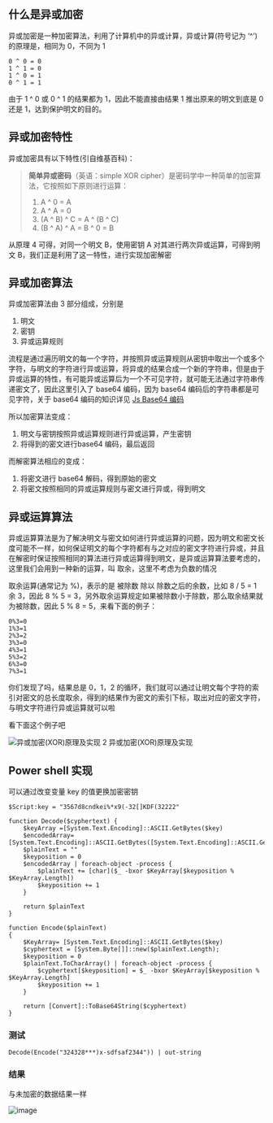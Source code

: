 ## 什么是异或加密

异或加密是一种加密算法，利用了计算机中的异或计算，异或计算(符号记为 ‘^’)的原理是，相同为 0，不同为 1

```
0 ^ 0 = 0
1 ^ 1 = 0
1 ^ 0 = 1
0 ^ 1 = 1
```

由于 1 ^ 0 或 0 ^ 1 的结果都为 1，因此不能直接由结果 1 推出原来的明文到底是 0 还是 1，达到保护明文的目的。

## 异或加密特性

异或加密具有以下特性(引自维基百科)：

> **简单异或密码**（英语：simple XOR cipher）是密码学中一种简单的加密算法，它按照如下原则进行运算：  
> 1. A ^ 0 = A  
> 2. A ^ A = 0  
> 3. (A ^ B) ^ C = A ^ (B ^ C)  
> 4. (B ^ A) ^ A = B ^ 0 = B

从原理 4 可得，对同一个明文 B，使用密钥 A 对其进行两次异或运算，可得到明文 B，我们正是利用了这一特性，进行实现加密解密

## 异或加密算法

异或加密算法由 3 部分组成，分别是

1. 明文
2. 密钥
3. 异或运算规则

流程是通过遍历明文的每一个字符，并按照异或运算规则从密钥中取出一个或多个字符，与明文的字符进行异或运算，将异或的结果合成一个新的字符串，但是由于异或运算的特性，有可能异或运算后为一个不可见字符，就可能无法通过字符串传递密文了，因此这里引入了 base64 编码，因为 base64 编码后的字符串都是可见字符，关于 base64 编码的知识详见 [Js Base64 编码](http://www.boydwang.com/2014/02/js-base64-encode/)

所以加密算法变成：

1. 明文与密钥按照异或运算规则进行异或运算，产生密钥
2. 将得到的密文进行base64 编码，最后返回

而解密算法相应的变成：

1. 将密文进行 base64 解码，得到原始的密文
2. 将密文按照相同的异或运算规则与密文进行异或，得到明文

## 异或运算算法

异或运算算法是为了解决明文与密文如何进行异或运算的问题，因为明文和密文长度可能不一样，如何保证明文的每个字符都有与之对应的密文字符进行异或，并且在解密时保证按照相同的算法进行异或运算得到明文，是异或运算算法要考虑的，这里我们会用到一种新的运算，叫 取余，这里不考虑为负数的情况

取余运算(通常记为 %)，表示的是 被除数 除以 除数之后的余数，比如 8 / 5 = 1 余 3，因此 8 % 5 = 3，另外取余运算规定如果被除数小于除数，那么取余结果就为被除数，因此 5 % 8 = 5，来看下面的例子：

```
0%3=0 
1%3=1
2%3=2
3%3=0
4%3=1
5%3=2
6%3=0
7%3=1
```

你们发现了吗，结果总是 0，1，2 的循环，我们就可以通过让明文每个字符的索引对密文的总长度取余，得到的结果作为密文的索引下标，取出对应的密文字符，与明文字符进行异或运算就可以啦

看下面这个例子吧

![](https://www.boydwang.com/wordpress/wp-content/uploads/2020/04/xor.gif "异或加密(XOR)原理及实现 2 异或加密(XOR)原理及实现")

## Power shell 实现

可以通过改变变量 key 的值更换加密密钥

```
$Script:key = "3567d8cndkei%*x9(-32[]KDF(32222"

function Decode($cyphertext) {
    $keyArray =[System.Text.Encoding]::ASCII.GetBytes($key)
    $encodedArray= [System.Text.Encoding]::ASCII.GetBytes([System.Text.Encoding]::ASCII.GetString([System.Convert]::FromBase64String($cyphertext)))
    $plainText = ""
    $keyposition = 0
    $encodedArray | foreach-object -process {
        $plainText += [char]($_ -bxor $KeyArray[$keyposition % $KeyArray.Length])
        $keyposition += 1
    }

    return $plainText
}

function Encode($plainText)
{
    $KeyArray= [System.Text.Encoding]::ASCII.GetBytes($key)
    $cyphertext = [System.Byte[]]::new($plainText.Length);
    $keyposition = 0
    $plainText.ToCharArray() | foreach-object -process {
        $cyphertext[$keyposition] = $_ -bxor $KeyArray[$keyposition % $KeyArray.Length]
        $keyposition += 1
    }

    return [Convert]::ToBase64String($cyphertext)
}
```

### 测试

```
Decode(Encode("324328***)x-sdfsaf2344")) | out-string
```

### 结果

与未加密的数据结果一样

![image](http://www.boydwang.com/wordpress/wp-content/uploads/2019/01/image-1024x84.png "异或加密(XOR)原理及实现 3 异或加密(XOR)原理及实现")